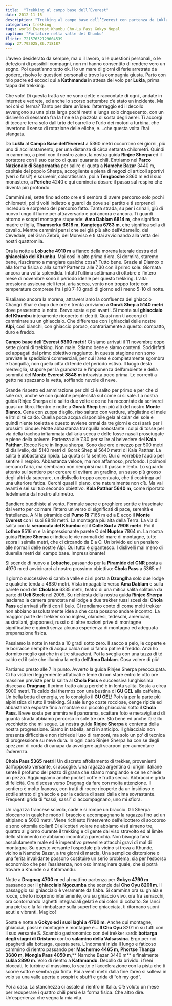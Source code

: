 ```yaml
---
title:  "Trekking al campo base dell’Everest"
date: 2012-11-15
description: "Trekking al campo base dell’Everest con partenza da Lukla, salita al Cho-La Pass e discesa dalla valle di Gokyo"
categories: trekking
tags: world Everest Khumbu Cho-La Pass Gokyo Nepal
caption: "Portatore nella valle del Khumbu"
flickr: 72157632129604539
map: 27.792025,86.718187
---
```



L’avevo desiderato da sempre, ma o il lavoro, o le questioni personali, o le defezioni di possibili compagni, non mi hanno consentito di rendere vero un sogno. Poi quest’anno tutto ok. Ho un mare di giorni di ferie arretrate da godere, risolvo le questioni personali e trovo la compagnia giusta. Parto con mio padre ed eccoci qui a **Kathmandu** in attesa del volo per **Lukla**, prima tappa del trekking.

Che volo! Di questa tratta se ne sono dette e raccontate di ogni , andate in internet e vedrete, ed anche lo scorso settembre c’è stato un incidente. Ma noi chi ci ferma? Tanto per dare un’idea: l’atterraggio ed il decollo avvengono su una pista larga pochi metri e lunga solo cinquecento, con un dislivello di sessanta fra la fine e la piazzola di sosta degli aerei. Ti accorgi di toccare terra solo dall’urto del carrello e l’urlo dei motori a turbina, che invertono il senso di rotazione delle eliche, e....che questa volta l’hai sfangata.

Da **Lukla** al **Campo Base dell’Everest** a 5360 metri occorrono sei giorni, più uno di acclimatamento, per una distanza di circa settanta chilometri. Quindi in cammino, a piedi con il nostro zaino, la nostra guida **Rinjee Sherpa** ed il portatore con il suo carico di quasi quaranta chili. Entriamo nel **Parco Nazionale di Sagarmatha** per salire di quota a **Namche Bazar** 3440 m, capitale del popolo Sherpa, accogliente e piena di negozi di articoli sportivi (veri o falsi?) e souvenir, coloratissima, poi a **Tengboche** 3860 m ed il suo monastero, a **Periche** 4240 e qui cominci a dosare il passo sul respiro che diventa più profondo.

Cammini sei, sette fino ad otto ore e ti sembra di avere percorso solo pochi chilometri, poi ti volti indietro e guardi da dove sei partito e ti sorprendi incredulo e sorpreso del percorso fatto. Tanta strada, su per i crinali, giù di nuovo lungo il fiume per attraversarlo e poi ancora e ancora.  Ti guardi attorno e scopri montagne stupende: **Ama Dablam 6814 m**, che significa madre e figlia, **Thamserku 6618 m**, **Kangtega 6783 m**, che significa sella di cavallo. Mentre cammini pensi che sei già più alto dell’Adamello, del Cevedale, del Gran Zebrù, del Monviso e ti stai avvicinando alla vetta dei nostri quattromila.

Ora la notte a **Lobuche 4910 m** a fianco della morena laterale destra del **ghiacciaio del Khumbu**. Mai così in alto prima d’ora. Si dormirà, staremo bene, riusciremo a mangiare qualche cosa? Tutto bene. Grazie al Diamox o alla forma fisica o alla sorte? Partenza alle 7,30 con il primo sole. Giornata ancora una volta splendida. Infatti l’ultima settimana di ottobre e l’intero mese di novembre sono il periodo ideale per questo trekking. L’alta pressione assicura cieli tersi, aria secca, vento non troppo forte con temperature comprese fra i più 7-10 gradi di giorno ed i meno 5-10 di notte.

Risaliamo ancora la morena, attraversiamo la confluenza del ghiaccio Changri Shar e dopo due ore e trenta arriviamo a **Gorak Shep a 5140 metri** dove passeremo la notte. Breve sosta e poi avanti. Si monta sul **ghiacciaio del Khumbu** interamente ricoperto di detriti. Quasi non ti accorgi di camminare su un ghiacciaio. Che differenze con i ghiacciai delle nostre **Alpi**, così bianchi, con ghiaccio poroso, contrariamente a questo: compatto, duro e freddo.

**Campo base dell’Everest 5360 metri!** Ci siamo arrivati il 11 novembre dopo sette giorni di trekking. Non male. Stiamo bene e siamo contenti. Soddisfatti ed appagati dal primo obiettivo raggiunto. In questa stagione non sono previste le spedizioni commerciali, per cui l’area è completamente sgombra e tranquilla, non quella città di tende del periodo estivo. Il luogo desta meraviglia, stupore per la grandezza e l’imponenza dell’ambiente e della sommità del **Monte Everest 8848 m** intravista poco prima. Le correnti a getto ne spazzano la vetta, soffiando nuvole di neve.

Grande rispetto ed ammirazione per chi ci è salito per primo e per che ci sale ora, anche se con qualche perplessità sul come ci si sale. La nostra guida Rinjee Sherpa ci è salito due volte e ce ne ha raccontate da scriverci quasi un libro. Rientro e notte a **Gorak Shep** ben più alti del nostro **Monte Bianco**. Cena con zuppa d’aglio, riso saltato con verdure, sfogliatine di mele e litri di té caldo. Quella poca acqua disponibile gela al calar del sole e quindi niente toeletta e questo avviene ormai da tre giorni e così sarà per i prossimi cinque. Notte abbastanza tranquilla nonostante i colpi di tosse per via della trachea infiammata dall’aria secca e delle fosse nasali prosciugate e piene della polvere.
Partenza alle 7.30 per salire al belvedere del **Kala Patthar**, Rocce Nere in lingua sherpa. Sono due ore e mezzo per 500 metri di dislivello, dai 5140 metri di Gorak Shep ai 5640 metri di Kala Patthar. La salita è abbastanza ripida. La quota si fa sentire. Qui ci vorrebbe l’audio per sentire il respiro. Abbastanza veloce, ma non affannoso, profondo. I polmoni cercano l’aria, ma sembrano non riempirsi mai. Il passo è lento. Lo sguardo attento sul sentiero per cercare di evitare un gradino, un sasso più grosso degli altri da superare, un dislivello troppo accentuato, che ti costringa ad una ulteriore fatica. Cerchi quasi il piano, che naturalmente non c’è. Ma vai avanti e sei sul tuo secondo obiettivo. **Kala Patthar 5640 m**, come riportato fedelmente dal nostro altrimetro. 

Bandiere buddhiste al vento. Formule sacre e preghiere scritte e trascinate dal vento per colmare l’intero universo di significati di pace, serenità e fratellanza. A N la piramide del **Pumo Ri** 7165 m ed a E ecco il **Monte Everest** con i suoi 8848 metri. La montagna più alta della Terra. La via di salita con la **seraccata del Khumbu** ed il **Colle Sud a 7906 metri**. Poi il **Lothse** 8516 m e la impressionante parete O del **Nuptse** 7864 m. La nostra guida **Rinjee Sherpa** ci indica le vie normali del mare di montagne, tutte sopra i seimila metri, che ci circando da E a O. Un brivido ed un pensiero alle normali delle nostre Alpi. Qui tutto è gigantesco. I dislivelli mai meno di duemila metri dal campo base. Impressionante!

Si scende di nuovo a **Lobuche**, passando per la **Piramide del CNR** posta a 4970 m ed avvicinarci al nostro prossimo obiettivo: **Chola Pass** a 5365 m!

Il giorno successivo si cambia valle e ci si porta a **Dzonglha** solo due lodge e quakche tenda a 4830 metri. Vista impagabile verso **Ama Dablam** e sulla parete nord del **Cholatse** 6335 metri, teatro di una mitica salita solitaria da parte di **Ueli Steck** nel 2005. Su richiesta della nostra guida **Rinjee Sherpa** lasciamo la camera prenotata nel lodge a due trekker russi scesi dal **Chola Pass** ed arrivati sfiniti con il buio. Ci rendiamo conto di come molti trekker non abbiano assolutamente idea a che cosa possono andare incontro. La maggior parte dei trekker sono inglesi, olandesi, tedeschi, americani, australiani, giapponesi, russi o di altre nazioni prive di montagne significative e quindi senza alcuna esperienza di montagna ed adeguata preparazione fisica.

Passiamo la notte in tenda a 10 gradi sotto zero. Il sacco a pelo, le coperte e le borracce riempite di acqua calda non ci fanno patire il freddo. Anzi ho dormito meglio qui che in altre situazioni. Poi la sveglia con una tazza di té caldo ed il sole che illumina la vetta dell’**Ama Dablam**. Cosa volere di più!

Partiamo presto alle 7 in punto. Avverto la guida Rinjee Sherpa preoccupata. Ci ha visti ieri leggermente affaticati e teme di non stare entro le otto ore massime previste per la salita al **Chola Pass** e successiva lunghissima discesa a **Dragnag**. Il primo tratto aiuta perché è in lenta salita. Sosta a circa 5000 metri. Tè caldo dal thermos con una bustina di **GU GEL** alla caffeina. Un bella botta di energia, ve lo consiglio il **GU GEL**! Poi via per la parte più alpinistica di tutto il trekking. Si sale lungo coste rocciose, cenge ripide ed abbastanza esposte fino a montare sul piccolo ghiacciaio sotto il **Chola Pass**. Breve sosta per ammirare il panorama, scattare foto e meravigliarsi di quanta strada abbiamo percorso in sole tre ore. Sto bene ed anche l’arzillo vecchietto che mi segue. La nostra guida **Rinjee Sherpa** è contenta della nostra progressione. Siamo in tabella, anzi in anticipo. Il ghiacciaio non presenta difficoltà e non richiede l’uso di ramponi, ma solo un po’ di tecnica di progressione su neve dura. In ogni caso Rinjee Sherpa ha con se degli spezzoni di corda di canapa da avvolgere agli scarponi per aumentare l’aderenza.

**Chola Pass 5365 metri**! Un discreto affollamento di trekker, provenienti dall’opposto versante, ci accoglie. Una ragazza argentina di origini italiane sente il profumo del pezzo di grana che stiamo mangiando e ce ne chiede un pezzo. Aggiungiamo anche pocket coffe e frutta secca. Abbracci e grida di felicità. Ora discesa verso Dragnag da fare con molta attenzione. Il sentiero è molto franoso, con tratti di rocce ricoperte da un insidioso e sottile strato di ghiaccio e per la caduta di sassi dalla cima sovrastante. Frequenti grida di “sassi, sassi” ci accompagnano, uno mi sfiora.<p/>

Un ragazza francese scivola, cade e si rompe un braccio. Gli Sherpa bloccano in qualche modo il braccio e accompagnano la ragazza fino ad un altipiano a 5000 metri. Viene richiesto l’intervento dell’elicottero di soccorso e sono ottomila dollari! Di elicotteri volare ne abbiamo visti almeno tre, quattro al giorno durante il trekking e di gente dal viso stravolto ed al limite dello sfinimento ne abbiamo incontrata parecchia. Non bisogna farsi assolutamente male ed è imperativo prevenire attacchi gravi di mal di montagna. Su questo versante l’ospedale più vicino si trova a Khunde, vicino a Namche Bazar, a tre giorni di marcia, Una semplice distorsione o una ferita invalidante possono costituire un serio problema, sia per l’esborso economico che per l’assistenza, non oso immaginare quale, che si potrà trovare a Khunde o a Kathmandu.

Notte a **Dragnag 4700 m** ed al mattino partenza per **Gokyo 4790 m** passando per il **ghiacciaio Ngozumba** che scende dal **Cho Oyu 8201 m**. Il passaggio sul ghiacciaio è veramente da fiaba. Si cammina ora su ghiaia e rocce, che lo ricoprono interamente, ora su ghiaccio vivo, ora fra serracchi, ora contornando laghetti integlaciali gelati e dai colori di cobalto.  Se lanci una pietra e la fai rimbalzare sulla superfice ghiacciata, ti ritornano suoni acuti e vibranti. Magico!

Sosta e notte a **Gokyo ed i suoi laghi a 4790 m**. Anche qui montagne, ghiacciai, passi e montagne e montagne e....**Il Cho Oyu** 8201 m su tutti con il suo versante S. Scambio gastronomico con dei trekker sardi: **bottarga degli stagni di Oristano** contro **salamino della Valsassina**. Ergo per noi spaghetti alla bottarga, questa sera.  L’indomani inizia il lungo e faticoso cammino di rientro passando per **Machermo 4465 m**,  **Phortse Thanga 3680 m**, **Mongla Pass 4050 m**,** Namche Bazar 3440 m** e finalmente **Lukla 2890 m**. Volo di rientro a **Kathmandu**. Decollo da brivido: i freni bloccati, le turbine al massimo, lo scatto e l’accelerazione con la pista che ti scorre sotto e sembra già finita. Poi a venti metri dalla fine l’areo si solleva in volo su una valle aperta e sospiri e sbuffi e grida di “oh my god”.

Poi a casa. La stanchezza ci assale al rientro in Italia. C’è voluto un mese per recuperare i quattro chili persi e la forma fisica.  Che altro dire. Un’esperienza che segna la mia vita.




